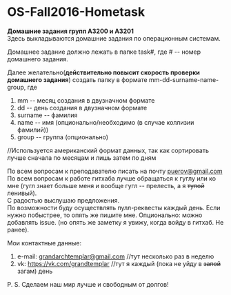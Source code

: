 # OS-Fall2016-Hometask
**Домашние задания групп A3200 и A3201**  
Здесь выкладываются домашние задания по операционным системам.  

Домашнее задание должно лежать в папке task#, где # -- номер домашнего задания. 

Далее желательно(**действительно повысит скорость проверки домашнего задания**) создать папку в формате mm-dd-surname-name-group, где  
1. mm -- месяц создания в двузначном формате  
2. dd -- день создания в двузначном формате  
3. surname -- фамилия  
4. name -- имя (опционально/необходимо (в случае коллизии фамилий))  
5. group -- группа (опционально)  

//Используется американский формат данных, так как сортировать лучше сначала по месяцам и лишь затем по дням

По всем вопросам к преподавателю писать на почту puerov@gmail.com  
По всем вопросам к работе гитхаба лучше обращаться к гуглу или ко мне (гугл знает больше меня и вообще гугл -- прелесть, а я ~~тупой~~ ленивый).  
С радостью выслушаю предложения.  
По возможности буду осуществлять пулл-реквесты каждый день. Если нужно побыстрее, то опять же пишите мне.
Опционально: можно добавлять issue. (но опять же заметку я увижу, когда войду в гитхаб. Не ранее).

Мои контактные данные:  
1) e-mail: grandarchtemplar@gmail.com //тут несколько раз в неделю  
2) vk: https://vk.com/grandtemplar //тут я каждый (пока не уйду в ~~запой~~ загам) день  

P. S. Сделаем наш мир лучше и свободным от долгов!
